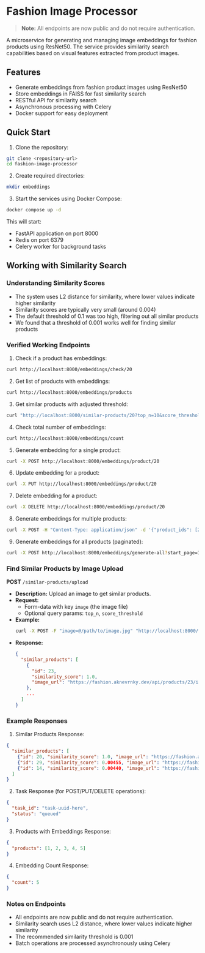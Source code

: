 # Fashion Image Processor

> **Note:** All endpoints are now public and do not require authentication.

A microservice for generating and managing image embeddings for fashion products using ResNet50. The service provides similarity search capabilities based on visual features extracted from product images.

## Features

- Generate embeddings from fashion product images using ResNet50
- Store embeddings in FAISS for fast similarity search
- RESTful API for similarity search
- Asynchronous processing with Celery
- Docker support for easy deployment

## Quick Start

1. Clone the repository:
```bash
git clone <repository-url>
cd fashion-image-processor
```

2. Create required directories:
```bash
mkdir embeddings
```

3. Start the services using Docker Compose:
```bash
docker compose up -d
```

This will start:
- FastAPI application on port 8000
- Redis on port 6379
- Celery worker for background tasks

## Working with Similarity Search

### Understanding Similarity Scores
- The system uses L2 distance for similarity, where lower values indicate higher similarity
- Similarity scores are typically very small (around 0.004)
- The default threshold of 0.1 was too high, filtering out all similar products
- We found that a threshold of 0.001 works well for finding similar products

### Verified Working Endpoints

1. Check if a product has embeddings:
```bash
curl http://localhost:8000/embeddings/check/20
```

2. Get list of products with embeddings:
```bash
curl http://localhost:8000/embeddings/products
```

3. Get similar products with adjusted threshold:
```bash
curl "http://localhost:8000/similar-products/20?top_n=10&score_threshold=0.001"
```

4. Check total number of embeddings:
```bash
curl http://localhost:8000/embeddings/count
```

5. Generate embedding for a single product:
```bash
curl -X POST http://localhost:8000/embeddings/product/20
```

6. Update embedding for a product:
```bash
curl -X PUT http://localhost:8000/embeddings/product/20
```

7. Delete embedding for a product:
```bash
curl -X DELETE http://localhost:8000/embeddings/product/20
```

8. Generate embeddings for multiple products:
```bash
curl -X POST -H "Content-Type: application/json" -d '{"product_ids": [20, 29, 14]}' http://localhost:8000/embeddings/generate-batch
```

9. Generate embeddings for all products (paginated):
```bash
curl -X POST http://localhost:8000/embeddings/generate-all?start_page=1&batch_size=10
```

### Find Similar Products by Image Upload

**POST** `/similar-products/upload`

- **Description:** Upload an image to get similar products.
- **Request:**  
  - Form-data with key `image` (the image file)
  - Optional query params: `top_n`, `score_threshold`
- **Example:**
  ```bash
  curl -X POST -F "image=@/path/to/image.jpg" "http://localhost:8000/similar-products/upload?top_n=5&score_threshold=0.001"
  ```
- **Response:**
  ```json
  {
    "similar_products": [
      {
        "id": 23,
        "similarity_score": 1.0,
        "image_url": "https://fashion.aknevrnky.dev/api/products/23/image"
      },
      ...
    ]
  }
  ```

### Example Responses

1. Similar Products Response:
```json
{
  "similar_products": [
    {"id": 20, "similarity_score": 1.0, "image_url": "https://fashion.aknevrnky.dev/api/products/20/image"},
    {"id": 29, "similarity_score": 0.00455, "image_url": "https://fashion.aknevrnky.dev/api/products/29/image"},
    {"id": 14, "similarity_score": 0.00440, "image_url": "https://fashion.aknevrnky.dev/api/products/14/image"}
  ]
}
```

2. Task Response (for POST/PUT/DELETE operations):
```json
{
  "task_id": "task-uuid-here",
  "status": "queued"
}
```

3. Products with Embeddings Response:
```json
{
  "products": [1, 2, 3, 4, 5]
}
```

4. Embedding Count Response:
```json
{
  "count": 5
}
```

### Notes on Endpoints

- All endpoints are now public and do not require authentication.
- Similarity search uses L2 distance, where lower values indicate higher similarity
- The recommended similarity threshold is 0.001
- Batch operations are processed asynchronously using Celery 